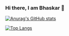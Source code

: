 ### Hi there, I am Bhaskar 👋

[![Anurag's GitHub stats](https://github-readme-stats.vercel.app/api?username=Bhaskar)](https://github.com/anuraghazra/github-readme-stats)

[![Top Langs](https://github-readme-stats.vercel.app/api/top-langs/?username=Bhaskar&layout=compact)](https://github.com/anuraghazra/github-readme-stats)
